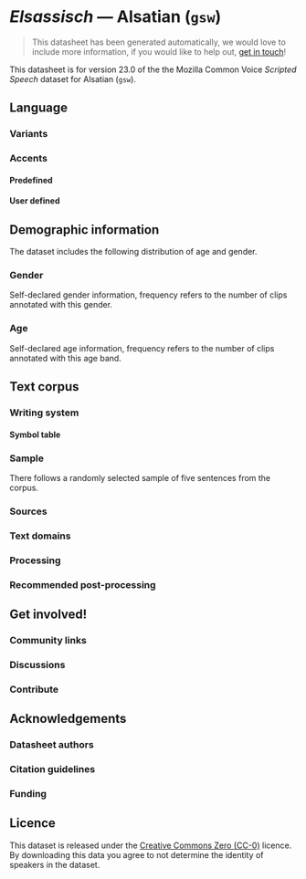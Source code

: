 # *Elsassisch* &mdash; Alsatian (`gsw`)
> This datasheet has been generated automatically, we would love to include more information, if you would like to help out, [get in touch](https://github.com/common-voice/common-voice/blob/main/docs/COMMUNITIES.md)!

 This datasheet is for version 23.0 of the the Mozilla Common Voice *Scripted Speech* dataset 
for Alsatian (`gsw`).

## Language
<!-- {{LANGUAGE_DESCRIPTION}} -->
<!-- Provide a brief (1-2 paragraph) description of your language -->

### Variants
<!-- {{VARIANT_DESCRIPTION}} -->
<!-- Describe the variants (MCV variants) of your language -->

### Accents
<!-- {{ACCENT_DESCRIPTION}} -->

#### Predefined
<!-- {{PREDEFINED_ACCENT_DESCRIPTION}} -->
<!-- {{PREDEFINED_ACCENT_TABLE}} -->

#### User defined
<!-- {{USER_DEFINED_ACCENT_DESCRPIPTION}} -->
<!-- {{USER_DEFINED_ACCENT_TABLE}} -->

## Demographic information
The dataset includes the following distribution of age and gender.
<!-- You can get a lot of the information in this section from https://analyzer.cv-toolbox.web.tr/browse -->

### Gender
Self-declared gender information, frequency refers to the number of clips annotated with this gender.
<!-- {{GENDER_TABLE}} -->
<!-- | Gender | Frequency |
|--------|-----------|
| male, masculine | ? |
| undeclared | ? |
| female, feminine | ? | -->

### Age
Self-declared age information, frequency refers to the number of clips annotated with this age band.
<!-- {{AGE_TABLE}} -->
<!-- | Age band | Frequency |
|----------|-----------|
| teens | ? |
| twenties | ? |
| thirties | ? |
| fourties | ? |
| fifties | ? |
   ...if other age ranges are present in your data, add rows... -->

## Text corpus
<!-- {{TEXT_CORPUS_DESCRIPTION}} -->
<!-- An overview of the text corpus, with information such as average length (in characters and words) of validated sentences. -->

### Writing system
<!-- {{WRITING_SYSTEM_DESCRIPTION}} -->
<!-- A description of the writing system (or writing systems) used in the text corpus -->

#### Symbol table
<!-- {{ALPHABET_TABLE}} -->
<!-- If the writing system is alphabetic, you can include the valid alphabet here -->

### Sample
There follows a randomly selected sample of five sentences from the corpus.
<!-- {{SENTENCES_SAMPLE}} -->

### Sources
<!-- {{SOURCES_LIST}} -->
<!-- A list of sentence sources, can be curated to the top-N -->

### Text domains
<!-- {{TEXT_DOMAIN_DESCRIPTION}} -->
<!-- What text domains are represented in the corpus? -->

### Processing
<!-- {{PROCESSING_DESCRIPTION}} -->
<!-- How has the text data been processed -->

### Recommended post-processing
<!-- {{RECOMMENDED_POSTPROCESSING_DESCRIPTION}} -->
<!-- What should people do before they use the data, for example Unicode normalisation -->

## Get involved!

### Community links
<!-- {{COMMUNITY_LINKS_LIST}} -->
<!-- Links to community chats / fora -->

### Discussions
<!-- {{DISCUSSION_LINKS_LIST}} -->
<!-- Any links to discussions, for example on Discourse or other fora or blogs can be included here -->

### Contribute
<!-- {{CONTRIBUTE_LINKS_LIST}} -->
<!-- Here you can include links for how to contribute to the dataset -->

## Acknowledgements

### Datasheet authors
<!-- {{DATASHEET_AUTHORS_LIST}} -->
<!-- A list in the format of: Your Name <email@email.com> -->

### Citation guidelines
<!-- {{CITATION_DESCRIPTION}} -->
<!-- If you published a paper and would like people to cite it, you can include the BiBTeX here -->

### Funding
<!-- {{FUNDING_DESCRIPTION}} -->
<!-- If you received any funding, you can include the acknowledgement here -->

## Licence
This dataset is released under the [Creative Commons Zero (CC-0)](https://creativecommons.org/public-domain/cc0/) licence. By downloading this data
you agree to not determine the identity of speakers in the dataset.
